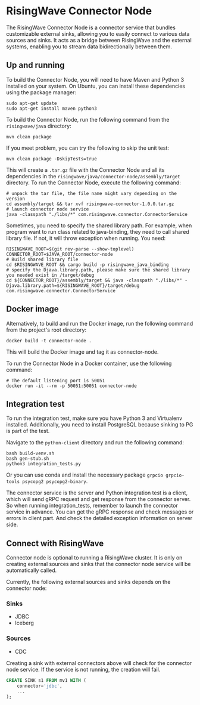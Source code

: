 # RisingWave Connector Node

The RisingWave Connector Node is a connector service that bundles customizable external sinks, allowing you to easily connect to various data sources and sinks. It acts as a bridge between RisingWave and the external systems, enabling you to stream data bidirectionally between them.

## Up and running

To build the Connector Node, you will need to have Maven and Python 3 installed on your system. On Ubuntu, you can install these dependencies using the package manager:

```
sudo apt-get update
sudo apt-get install maven python3
```
To build the Connector Node, run the following command from the `risingwave/java` directory:

```
mvn clean package
```
If you meet problem, you can try the following to skip the unit test:

```
mvn clean package -DskipTests=true
```

This will create a `.tar.gz` file with the Connector Node and all its dependencies in the `risingwave/java/connector-node/assembly/target` directory. To run the Connector Node, execute the following command:

```
# unpack the tar file, the file name might vary depending on the version
cd assembly/target && tar xvf risingwave-connector-1.0.0.tar.gz 
# launch connector node service
java -classpath "./libs/*" com.risingwave.connector.ConnectorService
```

Sometimes, you need to specify the shared library path. For example, when program want to run class related to java-binding, they need to call shared library file. If not, it will throw exception when running. You need:

```
RISINGWAVE_ROOT=$(git rev-parse --show-toplevel)
CONNECTOR_ROOT=$JAVA_ROOT/connector-node
# Build shared library file
cd $RISINGWAVE_ROOT && cargo build -p risingwave_java_binding
# specify the Djava.library.path, please make sure the shared library you needed exist in /target/debug
cd ${CONNECTOR_ROOT}/assembly/target && java -classpath "./libs/*" -Djava.library.path=${RISINGWAVE_ROOT}/target/debug com.risingwave.connector.ConnectorService
```

## Docker image
Alternatively, to build and run the Docker image, run the following command from the project's root directory:

```
docker build -t connector-node .
```

This will build the Docker image and tag it as connector-node.

To run the Connector Node in a Docker container, use the following command:

```
# The default listening port is 50051
docker run -it --rm -p 50051:50051 connector-node
```

## Integration test

To run the integration test, make sure you have Python 3 and Virtualenv installed. Additionally, you need to install PostgreSQL because sinking to PG is part of the test.

Navigate to the `python-client` directory and run the following command:

```
bash build-venv.sh
bash gen-stub.sh
python3 integration_tests.py
```

Or you can use conda and install the necessary package `grpcio grpcio-tools psycopg2 psycopg2-binary`. 

The connector service is the server and Python integration test is a client, which will send gRPC request and get response from the connector server. So when running integration_tests, remember to launch the connector service in advance. You can get the gRPC response and check messages or errors in client part. And check the detailed exception information on server side.

## Connect with RisingWave

Connector node is optional to running a RisingWave cluster. It is only on creating external sources and sinks that the connector node service will be automatically called.

Currently, the following external sources and sinks depends on the connector node:

### Sinks
- JDBC
- Iceberg

### Sources
- CDC

Creating a sink with external connectors above will check for the connector node service. If the service is not running, the creation will fail. 

```sql
CREATE SINK s1 FROM mv1 WITH (
    connector='jdbc',
    ...
);
```
